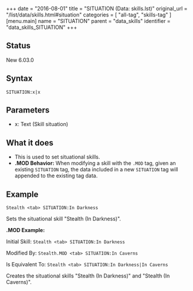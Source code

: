 +++
date = "2016-08-01"
title = "SITUATION (Data: skills.lst)"
original_url = "/list/data/skills.html#situation"
categories = [ "all-tag", "skills-tag" ]
[menu.main]
    name = "SITUATION"
    parent = "data_skills"
    identifier = "data_skills_SITUATION"
+++

## Status

New 6.03.0

## Syntax

`SITUATION:x|x`

## Parameters

-   x: Text (Skill situation)



What it does
------------

-   This is used to set situational skills.
-   **.MOD Behavior:** When modifying a skill with the `.MOD` tag, given
    an existing `SITUATION` tag, the data included in a new `SITUATION`
    tag will appended to the existing tag data.

Example
-------

`Stealth <tab> SITUATION:In Darkness`

Sets the situational skill "Stealth (In Darkness)".

**.MOD Example:**

Initial Skill: `Stealth <tab> SITUATION:In Darkness`

Modified By: `Stealth.MOD <tab> SITUATION:In Caverns`

Is Equivalent To: `Stealth <tab> SITUATION:In Darkness|In Caverns`

Creates the situational skills "Stealth (In Darkness)" and "Stealth (In
Caverns)".

